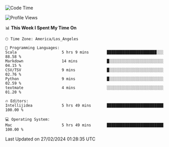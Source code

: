 <!--START_SECTION:waka-->
![Code Time](http://img.shields.io/badge/Code%20Time-663%20hrs%2044%20mins-blue)

![Profile Views](http://img.shields.io/badge/Profile%20Views-16-blue)

📊 **This Week I Spent My Time On** 

```text
🕑︎ Time Zone: America/Los_Angeles

💬 Programming Languages: 
Scala                    5 hrs 9 mins        ██████████████████████░░░   88.58 % 
Markdown                 14 mins             █░░░░░░░░░░░░░░░░░░░░░░░░   04.15 % 
CSV/TSV                  9 mins              █░░░░░░░░░░░░░░░░░░░░░░░░   02.76 % 
Python                   9 mins              █░░░░░░░░░░░░░░░░░░░░░░░░   02.59 % 
textmate                 4 mins              ░░░░░░░░░░░░░░░░░░░░░░░░░   01.20 % 

🔥 Editors: 
Intellijidea             5 hrs 49 mins       █████████████████████████   100.00 % 

💻 Operating System: 
Mac                      5 hrs 49 mins       █████████████████████████   100.00 % 
```


 Last Updated on 27/02/2024 01:28:35 UTC
<!--END_SECTION:waka-->
